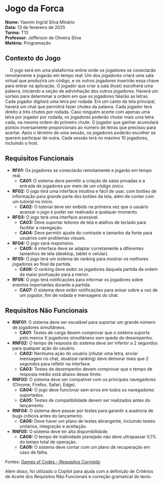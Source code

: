 # Jogo da Forca

**Nome:** Yasmin Ingrid Silva Minário <br>
**Data:** 13 de fevereiro de 2025  <br>
**Turma:** T13 <br>
**Professor:** Jefferson de Oliveira Silva <br>
**Matéria:** Programação

## Contexto do Jogo
&nbsp;&nbsp;&nbsp;&nbsp;O jogo será em uma plataforma online onde os jogadores se conectarão remotamente e jogarão em tempo real. Um dos jogadores criará uma sala virtual que produzirá um código, e os outros jogadores inserirão essa chave para entrar na aplicação. O jogador que criar a sala (host) escolherá uma palavra, iniciando a seção de adivinhação dos outros jogadores. Haverá um sorteio para determinar a ordem em que os jogadores falarão as letras. Cada jogador digitará uma letra por rodada. Em um canto da tela principal, haverá um chat que permitirá fazer chutes da palavra. Cada jogador terá direito a três chutes por rodada. Caso ninguém acerte com apenas uma letra por jogador por rodada, os jogadores poderão chutar mais uma letra cada, na mesma ordem do primeiro chute. O jogador que ganhar acumulará pontos inversamente proporcionais ao número de letras que precisou para acertar. Após o término de uma sessão, os jogadores poderão escolher se querem participar de outra. Cada sessão terá no máximo 10 jogadores, incluindo o host.

## Requisitos Funcionais
- **RF01:** Os jogadores se conectarão remotamente e jogarão em tempo real.
  - **CA01:** O sistema deve permitir a criação de salas privadas e a entrada de jogadores por meio de um código único.
- **RF02:** O jogo terá uma interface intuitiva e fácil de usar, com botões de informação para grande parte dos botões da tela, além de contar com um tutorial no início.
  - **CA02:** O tutorial deve ser exibido na primeira vez que o usuário acessar o jogo e poder ser reativado a qualquer momento.
- **RF03:** O jogo terá uma interface acessível.
  - **CA03:** Deve suportar leitores de tela e atalhos de teclado para facilitar a navegação.
  - **CA04:** Deve permitir ajuste do contraste e tamanho da fonte para usuários com problemas visuais.
- **RF04:** O jogo será responsivo.
  - **CA05:** A interface deve se adaptar corretamente a diferentes tamanhos de tela (desktop, tablet e celular).
- **RF05:** O jogo terá um sistema de ranking para mostrar os melhores jogadores ao final da partida.
  - **CA06:** O ranking deve exibir os jogadores daquela partida da ordem da maior pontuação para a menor.
- **RF06:** O jogo terá notificações para informar os jogadores sobre eventos importantes durante a partida.
  - **CA07:** O sistema deve exibir notificações para avisar sobre a vez de um jogador, fim de rodada e mensagens do chat.

## Requisitos Não Funcionais
- **RNF01:** O sistema deve ser escalável para suportar um grande número de jogadores simultâneos.
  - **CA01:** Testes de carga devem comprovar que o sistema suporta pelo menos X jogadores simultâneos sem queda de desempenho.
- **RNF02:** O tempo de resposta do sistema deve ser inferior a 2 segundos para qualquer ação do usuário.
  - **CA02:** Nenhuma ação do usuário (chutar uma letra, enviar mensagem no chat, atualizar ranking) deve demorar mais que 2 segundos para refletir na interface.
  - **CA03:** Testes de desempenho devem comprovar que o tempo de resposta médio está abaixo desse limite.
- **RNF03:** O sistema deve ser compatível com os principais navegadores (Chrome, Firefox, Safari, Edge).
  - **CA04:** O jogo deve funcionar sem erros em todos os navegadores suportados.
  - **CA05:** Testes de compatibilidade devem ser realizados antes do lançamento.
- **RNF04:** O sistema deve passar por testes para garantir a ausência de bugs críticos antes do lançamento.
  - **CA06:** Deve haver um plano de testes abrangente, incluindo testes unitários, integração e aceitação.
- **RNF05:** O sistema deve ter alta disponibilidade.
  - **CA08:** O tempo de inatividade planejado não deve ultrapassar 0,1% do tempo total de operação.
  - **CA09:** O sistema deve contar com um plano de recuperação em caso de falha.

Fontes: [Games of Codes - Requisitos Corrigido](https://memoria.ifrn.edu.br/bitstream/handle/1044/2060/Games_of_Codes-Requisitos-Corrigido.pdf?sequence=1&isAllowed=y)

Além disso, foi utilizado o Copilot para ajuda com a definição de Critérios de Aceite dos Requisitos Não Funcionais e correção gramatical do texto.